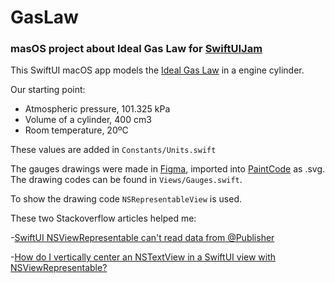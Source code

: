 # GasLaw

### masOS project about Ideal Gas Law for [SwiftUIJam](https://www.swiftuijam.com)

This SwiftUI macOS app models the [Ideal Gas Law](https://en.wikipedia.org/wiki/Ideal_gas_law) in a engine cylinder.

Our starting point:

- Atmospheric pressure, 101.325 kPa
- Volume of a cylinder, 400 cm3
- Room temperature, 20ºC

These values are added in `Constants/Units.swift`

The gauges drawings were made in [Figma](https://www.figma.com), imported into [PaintCode](https://www.paintcodeapp.com) as .svg. The drawing codes can be found in `Views/Gauges.swift`.

To show the drawing code `NSRepresentableView` is used.

These two Stackoverflow articles helped me:

-[SwiftUI NSViewRepresentable can't read data from @Publisher](https://stackoverflow.com/questions/66982859/swiftui-nsviewrepresentable-cant-read-data-from-publisher)

-[How do I vertically center an NSTextView in a SwiftUI view with NSViewRepresentable?](https://stackoverflow.com/questions/61090854/how-do-i-vertically-center-an-nstextview-in-a-swiftui-view-with-nsviewrepresenta)
